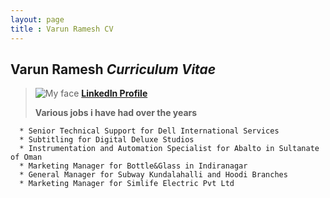 ```yaml
---
layout: page
title : Varun Ramesh CV
---
```

## **Varun Ramesh** _Curriculum Vitae_ ##
>![My face](https://media.licdn.com/dms/image/C5103AQFTDCUT9CCfWA/profile-displayphoto-shrink_200_200/0?e=1575504000&v=beta&t=g7Sd5ZrO56jiXlBmio6CKvdLtrOpkBteEMILYeeGsxY)
>[**LinkedIn Profile**](https://www.linkedin.com/in/varun-ramesh-4a278059/)
>
>**Various jobs i have had over the years**

	  * Senior Technical Support for Dell International Services
      * Subtitling for Digital Deluxe Studios
      * Instrumentation and Automation Specialist for Abalto in Sultanate of Oman
      * Marketing Manager for Bottle&Glass in Indiranagar
      * General Manager for Subway Kundalahalli and Hoodi Branches
      * Marketing Manager for Simlife Electric Pvt Ltd  

